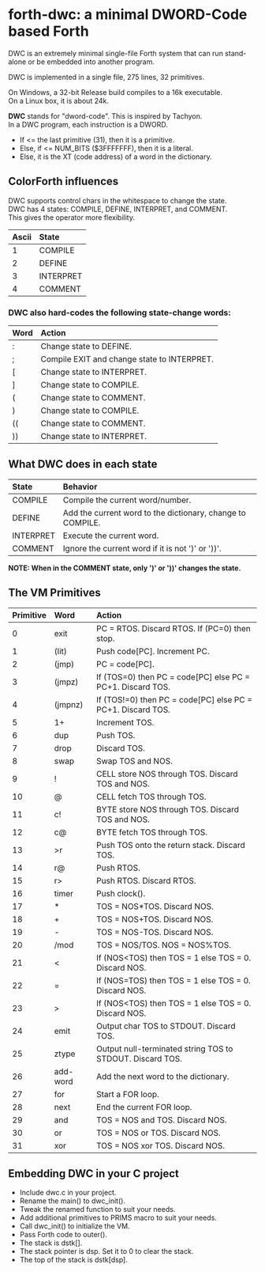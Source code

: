 # forth-dwc: a minimal DWORD-Code based Forth 

DWC is an extremely minimal single-file Forth system that can run stand-alone or be embedded into another program.

DWC is implemented in a single file, 275 lines, 32 primitives.

On Windows, a 32-bit Release build compiles to a 16k executable. <br/>
On a Linux box, it is about 24k.

**DWC** stands for "dword-code". This is inspired by Tachyon. <br/>
In a DWC program, each instruction is a DWORD. <br/>
- If <= the last primitive (31), then it is a primitive.
- Else, if <= NUM_BITS ($3FFFFFFF), then it is a literal.
- Else, it is the XT (code address) of a word in the dictionary.

## ColorForth influences

DWC supports control chars in the whitespace to change the state.<br/>
DWC has 4 states: COMPILE, DEFINE, INTERPRET, and COMMENT. <br/>
This gives the operator more flexibility.

| Ascii | State |
|:--    |:-- |
| 1     | COMPILE   |
| 2     | DEFINE    |
| 3     | INTERPRET |
| 4     | COMMENT   |

### DWC also hard-codes the following state-change words:

| Word | Action |
|:--   |:-- |
| :    | Change state to DEFINE. |
| ;    | Compile EXIT and change state to INTERPRET. |
| [    | Change state to INTERPRET. |
| ]    | Change state to COMPILE. |
| (    | Change state to COMMENT. |
| )    | Change state to COMPILE. |
| ((   | Change state to COMMENT. |
| ))   | Change state to INTERPRET. |

## What DWC does in each state

| State     | Behavior |
|:--        |:-- |
| COMPILE   | Compile the current word/number. |
| DEFINE    | Add the current word to the dictionary, change to COMPILE. |
| INTERPRET | Execute the current word. |
| COMMENT   | Ignore the current word if it is not ')' or '))'. |

**NOTE: When in the COMMENT state, only ')' or '))' changes the state.**

## The VM Primitives

| Primitive | Word     | Action |
|:--        |:--       |:-- |
|  0        | exit     | PC = RTOS. Discard RTOS. If (PC=0) then stop. |
|  1        | (lit)    | Push code[PC]. Increment PC. |
|  2        | (jmp)    | PC = code[PC]. |
|  3        | (jmpz)   | If (TOS=0) then PC = code[PC] else PC = PC+1. Discard TOS. |
|  4        | (jmpnz)  | If (TOS!=0) then PC = code[PC] else PC = PC+1. Discard TOS. |
|  5        | 1+       | Increment TOS. |
|  6        | dup      | Push TOS. |
|  7        | drop     | Discard TOS. |
|  8        | swap     | Swap TOS and NOS. |
|  9        | !        | CELL store NOS through TOS. Discard TOS and NOS. |
| 10        | @        | CELL fetch TOS through TOS. |
| 11        | c!       | BYTE store NOS through TOS. Discard TOS and NOS. |
| 12        | c@       | BYTE fetch TOS through TOS. |
| 13        | >r       | Push TOS onto the return stack. Discard TOS. |
| 14        | r@       | Push RTOS. |
| 15        | r>       | Push RTOS. Discard RTOS. |
| 16        | timer    | Push clock(). |
| 17        | *        | TOS = NOS*TOS. Discard NOS. |
| 18        | +        | TOS = NOS+TOS. Discard NOS. |
| 19        | -        | TOS = NOS-TOS. Discard NOS. |
| 20        | /mod     | TOS = NOS/TOS. NOS = NOS%TOS. |
| 21        | <        | If (NOS<TOS) then TOS = 1 else TOS = 0. Discard NOS. |
| 22        | =        | If (NOS=TOS) then TOS = 1 else TOS = 0. Discard NOS. |
| 23        | >        | If (NOS<TOS) then TOS = 1 else TOS = 0. Discard NOS. |
| 24        | emit     | Output char TOS to STDOUT. Discard TOS. |
| 25        | ztype    | Output null-terminated string TOS to STDOUT. Discard TOS. |
| 26        | add-word | Add the next word to the dictionary. |
| 27        | for      | Start a FOR loop. |
| 28        | next     | End the current FOR loop. |
| 29        | and      | TOS = NOS and TOS. Discard NOS. |
| 30        | or       | TOS = NOS or TOS. Discard NOS. |
| 31        | xor      | TOS = NOS xor TOS. Discard NOS. |

## Embedding DWC in your C project

- Include dwc.c in your project.
- Rename the main() to dwc_init().
- Tweak the renamed function to suit your needs.
- Add additional primitives to PRIMS macro to suit your needs.
- Call dwc_init() to initialize the VM.
- Pass Forth code to outer().
- The stack is dstk[]. 
- The stack pointer is dsp. Set it to 0 to clear the stack.
- The top of the stack is dstk[dsp].
